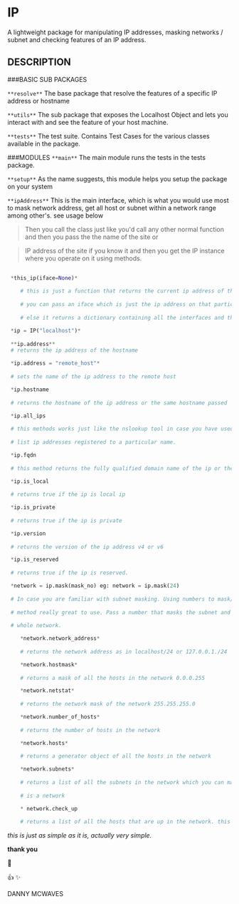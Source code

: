 # IP
A lightweight package for manipulating IP addresses, masking networks / subnet and checking features of an IP address.

## DESCRIPTION

###BASIC SUB PACKAGES

`**resolve**` The base package that resolve the features of a specific IP address or hostname

`**utils**` The sub package that exposes the Localhost Object and lets you interact with
and see the feature of your host machine.

`**tests**` The test suite. Contains Test Cases for the various classes available in the package.

###MODULES
`**main**` The main module runs the tests in the tests package.

`**setup**` As the name suggests, this module helps you setup the package on your system

`**ipAddress**` This is the main interface, which is what you would use most to mask network address, get all host
 or subnet within a network range among other's. see usage below


> Then you call the class just like you'd call any other normal function and then you pass the the name of the site or

> IP address of the site if you know it and then you get the IP instance where you operate on it using methods.

```python
 
 *this_ip(iface=None)*
 	
 	# this is just a function that returns the current ip address of the machine that you are currently using.
 	
 	# you can pass an iface which is just the ip address on that particular interface if it exists.
 	
 	# else it returns a dictionary containing all the interfaces and the corresponding IP addresses.

 *ip = IP("localhost")*
 
 **ip.address**
 # returns the ip address of the hostname 

 *ip.address = "remote_host"*
 
 # sets the name of the ip address to the remote host

 *ip.hostname
 
 # returns the hostname of the ip address or the same hostname passed 

 *ip.all_ips
 
 # this methods works just like the nslookup tool in case you have used that before. All this that is to return all the
 
 # list ip addresses registered to a particular name.

 *ip.fqdn
 
 # this method returns the fully qualified domain name of the ip or the host

 *ip.is_local
 
 # returns true if the ip is local ip

 *ip.is_private
 
 # returns true if the ip is private

 *ip.version
 
 # returns the version of the ip address v4 or v6

 *ip.is_reserved
 
 # returns true if the ip is reserved.

 *network = ip.mask(mask_no) eg: network = ip.mask(24)
 
 # In case you are familiar with subnet masking. Using numbers to mask/represent a whole network, you will find this
 
 # method really great to use. Pass a number that masks the subnet and then it returns an object. hence it returns the
 
 # whole network.

    *network.network_address*
    
    # returns the network address as in localhost/24 or 127.0.0.1./24

    *network.hostmask*
    
    # returns a mask of all the hosts in the network 0.0.0.255 

    *network.netstat*
    
    # returns the network mask of the network 255.255.255.0

    *network.number_of_hosts*
    
    # returns the number of hosts in the network

    *network.hosts*
    
    # returns a generator object of all the hosts in the network

    *network.subnets*
    
    # returns a list of all the subnets in the network which you can manipulate like a netowrk because it technically
    
    # is a network

    * network.check_up
    
    # returns a list of all the hosts that are up in the network. this might take a while depending on your internet connection

```

*this is just as simple as it is, actually very simple.*

**thank you**

:metal:

:+1: :sparkles:

DANNY MCWAVES
